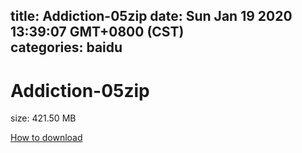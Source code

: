 
title: Addiction-05zip
date: Sun Jan 19 2020 13:39:07 GMT+0800 (CST)    
categories: baidu
---

# Addiction-05zip
size: 421.50 MB
 
 

[How to download](https://bpcam.bemobtrk.com/go/2ceec3aa-1ca2-46d6-b9ff-aaa5c184517c?jno=4184)